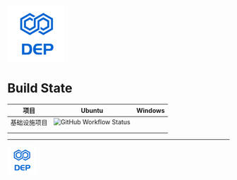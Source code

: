 ![DEP](../assets/Icons/Dep-128.png)

# Build State



| 项目         | Ubuntu                                                       | Windows |
| ------------ | ------------------------------------------------------------ | ------- |
| 基础设施项目 | ![GitHub Workflow Status](https://img.shields.io/github/workflow/status/netowls-studio/dep/BuildCommonProjects-OnLinux?label=Build%20On%20Ubuntu&logo=ubuntu&style=flat-square) |         |
|              |                                                              |         |
|              |                                                              |         |



----

![DEP](../assets/Icons/Dep-64.png)